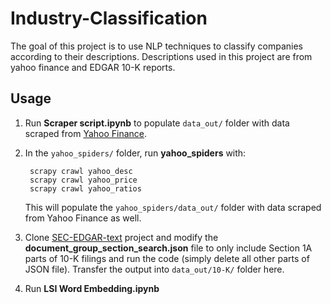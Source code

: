 # Industry-Classification
The goal of this project is to use NLP techniques to classify companies according to their descriptions. Descriptions used in this project are from yahoo finance and EDGAR 10-K reports.


## Usage

1. Run **Scraper script.ipynb** to populate `data_out/` folder with data scraped from [Yahoo Finance](https://sg.finance.yahoo.com/).

1. In the `yahoo_spiders/` folder, run **yahoo_spiders** with:

        scrapy crawl yahoo_desc
        scrapy crawl yahoo_price
        scrapy crawl yahoo_ratios
        
    This will populate the `yahoo_spiders/data_out/` folder with data scraped from Yahoo Finance as well.
    
1. Clone [SEC-EDGAR-text](https://github.com/alions7000/SEC-EDGAR-text) project and modify the **document_group_section_search.json** file to only include Section 1A parts of 10-K filings and run the code (simply delete all other parts of JSON file). Transfer the output into `data_out/10-K/` folder here.

1. Run **LSI Word Embedding.ipynb**



